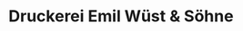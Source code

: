 ---
title: "Druckerei Emil Wüst & Söhne"
url: /weida/druckerei-emil-wuest-und-soehne/
shop: Kopieren
---